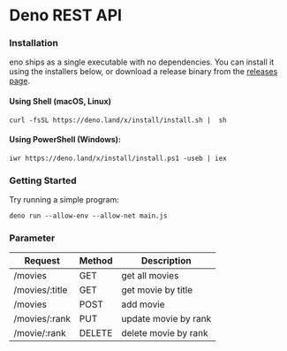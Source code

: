 # Deno REST API

### Installation
eno ships as a single executable with no dependencies. You can install it using the installers below, or download a release binary from the  [releases page](https://github.com/denoland/deno/releases).
#### Using Shell (macOS, Linux)
    curl -fsSL https://deno.land/x/install/install.sh |  sh
#### Using PowerShell (Windows):

    iwr https://deno.land/x/install/install.ps1 -useb | iex

### Getting Started
Try running a simple program:

    deno run --allow-env --allow-net main.js 


### Parameter
| Request        | Method | Description          |
|----------------|--------|----------------------|
| /movies        | GET    | get all movies       |
| /movies/:title | GET    | get movie by title   |
| /movies        | POST   | add movie            |
| /movies/:rank  | PUT    | update movie by rank |
| /movie/:rank   | DELETE | delete movie by rank |

